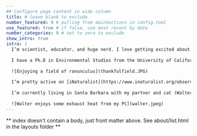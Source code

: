 ```yaml
---
## Configure page content in wide column
title: # leave blank to exclude
number_featured: 0 # pulling from mainSections in config.toml
use_featured: true # if false, use most recent by date
number_categories: 0 # set to zero to exclude
show_intro: true
intro: |
  I’m scientist, educator, and huge nerd. I love getting excited about nature and data, and helping other people get excited about those things too. 
  
  I have a Ph.D in Environmental Studies from the University of California, Santa Cruz in 2020, and a B.S. of Aquatic Biology from the University of California, Santa Barbara. I’m an ecologist by training, but have dabbled in botany, pedagogy, and data science.
  
  ![Enjoying a field of ranunculus](thankfulfield.JPG)
  
  I’m pretty active on [iNaturalist](https://www.inaturalist.org/observations?place_id=any&user_id=castillejajosie&verifiable=any), and love getting involved in community science efforts.
  
  I’m currently living in Santa Barbara with my partner and cat (Walter) and ball python (Steve), but we’re moving up to Portland, Oregon soon.
  
  ![Walter enjoys some exhaust heat from my PC](walter.jpeg)
---
```

** index doesn't contain a body, just front matter above.
See about/list.html in the layouts folder **